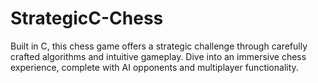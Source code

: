 # StrategicC-Chess
Built in C, this chess game offers a strategic challenge through carefully crafted algorithms and intuitive gameplay. Dive into an immersive chess experience, complete with AI opponents and multiplayer functionality.
